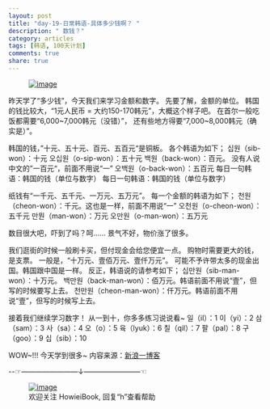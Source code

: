 ```yaml
---
layout: post
title: "day-19-日常韩语-具体多少钱啊？ "
description: " 数钱？"
category: articles
tags: [韩语, 100天计划]
comments: true
share: true
---
```



<figure >
    <a href="../../images/k19.jpg"><img src="../../images/k19.jpg" alt="image"></a>
     <figcaption>  </figcaption>
</figure>

昨天学了“多少钱”，今天我们来学习金额和数字。
先要了解，金额的单位。
韩国的钱比较大，“1元人民币 = 大约150-170韩元”，大概这个样子吧。
在首尔一般吃饭都需要“6,000~7,000韩元（没错）”，
还有些地方得要“7,000~8,000韩元（确实是）”。
 
 韩国的钱，”十元、五十元、百元、五百元“是铜板。
各个韩语为如下；
십원（sib-won）：十元
오십원（o-sip-won）：五十元
백원（back-won）：百元。
没有人说中文的”一百元“，前面不用说“一”
오백원（o-back-won）：五百元
每日一句韩语：韩国的钱（单位与数字）
每日一句韩语：韩国的钱（单位与数字）
 
 
纸钱有“一千元、五千元、一万元、五万元”。
每一个金额的韩语为如下；
천원（cheon-won）：千元。这也是一样，前面不用说“一”
오천원（o-cheon-won）：五千元
만뭔（man-won）：万元
오만원（o-man-won）：五万元
 

数目很大吧，吓到了吗？呵......
景气不好，物价涨了很多。
 
我们逛街的时候一般刷卡买，但付现金会给您便宜一点。
购物时需要更大的钱，是支票。
一般是，“十万元、壹佰万元、壹仟万元”。
可能不予许带太多的现金出国。韩国跟中国是一样。
反正，韩语说的请参考如下；
십만원（sib-man-won）：十万元。
 백만원（back-man-won）：佰万元。韩语前面不用说“壹”，但写的时候要写上去。
천만원（cheon-man-won）：仟万元。韩语前面不用说“壹”，但写的时候写上去。
 
 
接着我们继续学习数字！
从一到十，你多多练习说说看~
일（il）：1
이（yi）：2
삼（sam）：3
사（sa）：4
오（o）：5
육（lyuk）：6
칠（qil）：7
팔（pal）：8
구（goo）：9
십（sib）：10
 
WOW~!!! 今天学到很多~
内容来源：[新浪一博客](http://blog.sina.com.cn/s/blog_c055c1a701019n4l.html)



--☞————————↓————————☜
<figure >
    <a href="../../images/HowieiBook2D.jpg"><img src="../../images/HowieiBook2D.jpg" alt="image"></a>
    <figcaption> 欢迎关注 HowieiBook, 回复“h”查看帮助</figcaption>
</figure>
